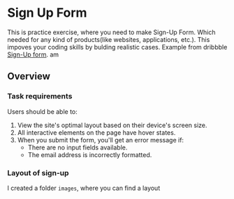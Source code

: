 # Sign Up Form

This is practice exercise, where you need to make Sign-Up Form. Which needed for any kind of products(like websites, applications, etc.). This impoves your coding skills by bulding realistic cases. Example from dribbble [Sign-Up form](https://dribbble.com/shots/21515691-Challenge-Intro-component-with-signup-form?utm_source=Clipboard_Shot&utm_campaign=dusvy_m&utm_content=Challenge-%20Intro%20component%20with%20signup%20form&utm_medium=Social_Share&utm_source=Clipboard_Shot&utm_campaign=dusvy_m&utm_content=Challenge-%20Intro%20component%20with%20signup%20form&utm_medium=Social_Share).
am
## Overview

### Task requirements

Users should be able to:

1. View the site's optimal layout based on their device's screen size.
1. All interactive elements on the page have hover states.
1. When you submit the form, you'll get an error message if:
    * There are no input fields available.
    * The email address is incorrectly formatted.

### Layout of sign-up

I created a folder `images`, where you can find a layout